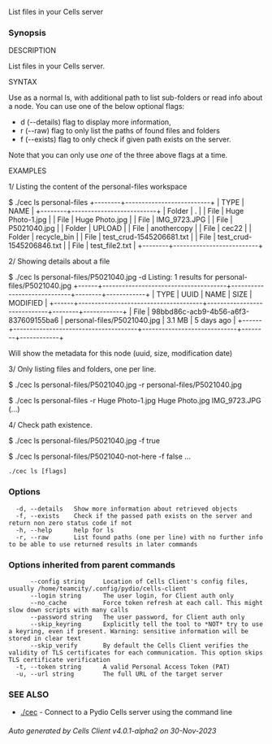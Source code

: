 List files in your Cells server

### Synopsis


DESCRIPTION

  List files in your Cells server.

SYNTAX

  Use as a normal ls, with additional path to list sub-folders or read info about a node.
  You can use one of the below optional flags: 
   - d (--details) flag to display more information, 
   - r (--raw) flag to only list the paths of found files and folders
   - f (--exists) flag to only check if given path exists on the server.

  Note that you can only use *one* of the three above flags at a time.

EXAMPLES


1/ Listing the content of the personal-files workspace

$ ./cec ls personal-files
+--------+--------------------------+
|  TYPE  |           NAME           |
+--------+--------------------------+
| Folder | .			            |
| File   | Huge Photo-1.jpg         |
| File   | Huge Photo.jpg           |
| File   | IMG_9723.JPG             |
| File   | P5021040.jpg             |
| Folder | UPLOAD                   |
| File   | anothercopy              |
| File   | cec22                    |
| Folder | recycle_bin              |
| File   | test_crud-1545206681.txt |
| File   | test_crud-1545206846.txt |
| File   | test_file2.txt           |
+--------+--------------------------+

2/ Showing details about a file

$ ./cec ls personal-files/P5021040.jpg -d
Listing: 1 results for personal-files/P5021040.jpg
+------+--------------------------------------+-----------------------------+--------+------------+
| TYPE |                 UUID                 |            NAME             |  SIZE  |  MODIFIED  |
+------+--------------------------------------+-----------------------------+--------+------------+
| File | 98bbd86c-acb9-4b56-a6f3-837609155ba6 | personal-files/P5021040.jpg | 3.1 MB | 5 days ago |
+------+--------------------------------------+-----------------------------+--------+------------+


Will show the metadata for this node (uuid, size, modification date)

3/ Only listing files and folders, one per line.

$ ./cec ls personal-files/P5021040.jpg -r
personal-files/P5021040.jpg

$ ./cec ls personal-files -r
Huge Photo-1.jpg
Huge Photo.jpg
IMG_9723.JPG
(...)

4/ Check path existence.

$ ./cec ls personal-files/P5021040.jpg -f
true

$ ./cec ls personal-files/P5021040-not-here -f
false
...



```
./cec ls [flags]
```

### Options

```
  -d, --details   Show more information about retrieved objects
  -f, --exists    Check if the passed path exists on the server and return non zero status code if not
  -h, --help      help for ls
  -r, --raw       List found paths (one per line) with no further info to be able to use returned results in later commands
```

### Options inherited from parent commands

```
      --config string     Location of Cells Client's config files, usually /home/teamcity/.config/pydio/cells-client
      --login string      The user login, for Client auth only
      --no_cache          Force token refresh at each call. This might slow down scripts with many calls
      --password string   The user password, for Client auth only
      --skip_keyring      Explicitly tell the tool to *NOT* try to use a keyring, even if present. Warning: sensitive information will be stored in clear text
      --skip_verify       By default the Cells Client verifies the validity of TLS certificates for each communication. This option skips TLS certificate verification
  -t, --token string      A valid Personal Access Token (PAT)
  -u, --url string        The full URL of the target server
```

### SEE ALSO

* [./cec](./cec)	 - Connect to a Pydio Cells server using the command line

###### Auto generated by Cells Client v4.0.1-alpha2 on 30-Nov-2023
